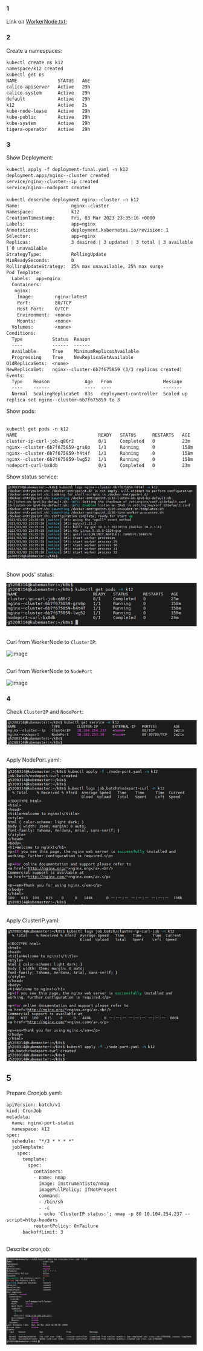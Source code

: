 ### 1
Link on [WorkerNode.txt][1];


### 2
Create a namespaces:
```
kubectl create ns k12
namespace/k12 created
kubectl get ns
NAME               STATUS   AGE
calico-apiserver   Active   29h
calico-system      Active   29h
default            Active   29h
k12                Active   2s
kube-node-lease    Active   29h
kube-public        Active   29h
kube-system        Active   29h
tigera-operator    Active   29h

```
### 3
Show Deployment:
```
kubectl apply -f deployment-final.yaml -n k12
deployment.apps/nginx--cluster created
service/nginx--cluster--ip created
service/nginx--nodeport created

kubectl describe deployment nginx--cluster -n k12
Name:                   nginx--cluster
Namespace:              k12
CreationTimestamp:      Fri, 03 Mar 2023 23:35:16 +0000
Labels:                 app=nginx
Annotations:            deployment.kubernetes.io/revision: 1
Selector:               app=nginx
Replicas:               3 desired | 3 updated | 3 total | 3 available | 0 unavailable
StrategyType:           RollingUpdate
MinReadySeconds:        0
RollingUpdateStrategy:  25% max unavailable, 25% max surge
Pod Template:
  Labels:  app=nginx
  Containers:
   nginx:
    Image:        nginx:latest
    Port:         80/TCP
    Host Port:    0/TCP
    Environment:  <none>
    Mounts:       <none>
  Volumes:        <none>
Conditions:
  Type           Status  Reason
  ----           ------  ------
  Available      True    MinimumReplicasAvailable
  Progressing    True    NewReplicaSetAvailable
OldReplicaSets:  <none>
NewReplicaSet:   nginx--cluster-6b7f675859 (3/3 replicas created)
Events:
  Type    Reason             Age   From                   Message
  ----    ------             ----  ----                   -------
  Normal  ScalingReplicaSet  83s   deployment-controller  Scaled up replica set nginx--cluster-6b7f675859 to 3
```
Show pods: 
```

kubectl get pods -n k12
NAME                              READY   STATUS      RESTARTS   AGE
cluster-ip-curl-job-q86r2         0/1     Completed   0          23m
nginx--cluster-6b7f675859-grs6p   1/1     Running     0          158m
nginx--cluster-6b7f675859-h4t4f   1/1     Running     0          158m
nginx--cluster-6b7f675859-lwg52   1/1     Running     0          158m
nodeport-curl-bx8db               0/1     Completed   0          23m

```
 Show status service:

![image](https://github.com/body21033/DevOps_BC/blob/main/Lab_12/img/nginx--cluster.jpg?raw=true)

##

 Show pods' status:
 
![image](https://github.com/body21033/DevOps_BC/blob/main/Lab_12/img/pods%20status.jpg?raw=true)

##

Curl from WorkerNode to `ClusterIP`:

 ![image]()

##
 
Curl from WorkerNode to `NodePort`

![image]()

### 4

Check `ClusterIP` and `NodePort`:
 
![image](https://github.com/body21033/DevOps_BC/blob/main/Lab_12/img/get%20service.jpg?raw=true)

##

Apply NodePort.yaml:

![image](https://github.com/body21033/DevOps_BC/blob/main/Lab_12/img/node.jpg?raw=true)

##

Apply ClusterIP.yaml:

![image](https://github.com/body21033/DevOps_BC/blob/main/Lab_12/img/cluster.jpg?raw=true)

## 5

Prepare Cronjob.yaml:
```
apiVersion: batch/v1
kind: CronJob
metadata:
  name: nginx-port-status
  namespace: k12
spec:
  schedule: "*/3 * * * *"
  jobTemplate:
    spec:
      template:
        spec:
          containers:
          - name: nmap
            image: instrumentisto/nmap
            imagePullPolicy: IfNotPresent
            command:
            - /bin/sh
            - -c
            - echo 'ClusterIP status:'; nmap -p 80 10.104.254.237 --script=http-headers
          restartPolicy: OnFailure
      backoffLimit: 3
```

##

Describe cronjob:

![image](https://github.com/body21033/DevOps_BC/blob/main/Lab_12/img/cronjob.jpg?raw=true)




[1]: https://github.com/body21033/DevOps_BC/blob/f36155b02ef3ed063f50f35fb5f3468215d8b447/Lab_12/node-info.txt
